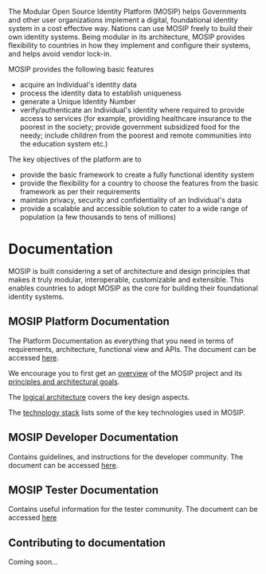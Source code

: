 The Modular Open Source Identity Platform (MOSIP) helps Governments and other user organizations implement a digital, foundational identity system in a cost effective way. Nations can use MOSIP freely to build their own identity systems. Being modular in its architecture, MOSIP provides flexibility to countries in how they implement and configure their systems, and helps avoid vendor lock-in.

MOSIP provides the following basic features 
* acquire an Individual's identity data
* process the identity data to establish uniqueness
* generate a Unique Identity Number
* verify/authenticate an Individual's identity where required to provide access to services (for example, providing 
  healthcare insurance to the poorest in the society; provide government subsidized food for the needy; include children 
  from the poorest and remote communities into the education system etc.)

The key objectives of the platform are to
* provide the basic framework to create a fully functional identity system
* provide the flexibility for a country to choose the features from the basic framework as per their requirements
* maintain privacy, security and confidentiality of an Individual's data
* provide a scalable and accessible solution to cater to a wide range of population (a few thousands to tens of millions)

# Documentation
MOSIP is built considering a set of architecture and design principles that makes it truly modular, interoperable, customizable and extensible.  This enables countries to adopt MOSIP as the core for building their foundational identity systems.

## MOSIP Platform Documentation
The Platform Documentation as everything that you need in terms of requirements, architecture, functional view and APIs.
The document can be accessed [here](../../wiki/Platform-Documentation).

We encourage you to first get an [overview](../..//wiki) of the MOSIP project and its [principles and architectural goals](../../wiki/Architecture-Principles-&-Platform-Goals).

The [logical architecture](../../wiki/Logical-Architecture) covers the key design aspects.

The [technology stack](../../wiki/Technology-Stack) lists some of the key technologies used in MOSIP.


## MOSIP Developer Documentation
Contains guidelines, and instructions for the developer community.
The document can be accessed [here](../../wiki/Developer-Documentation).

## MOSIP Tester Documentation
Contains useful information for the tester community.
The document can be accessed [here](../../wiki/Tester-Documentation)

## Contributing to documentation
Coming soon...




